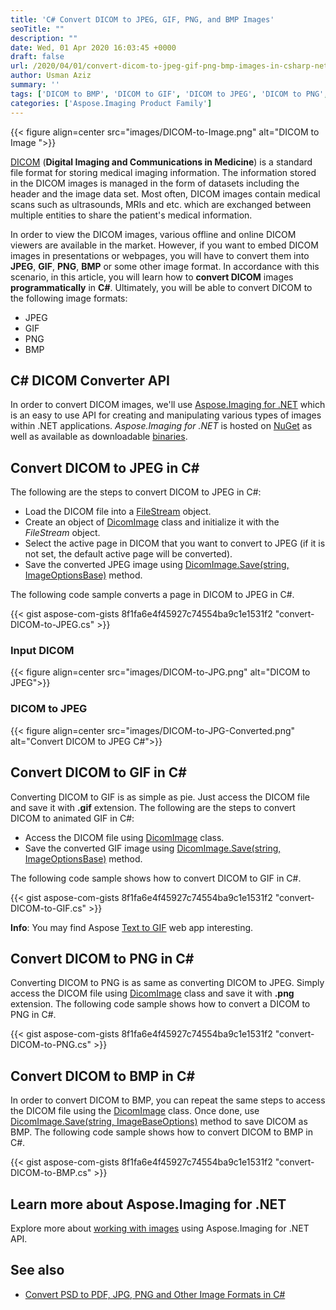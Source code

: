 ```yaml
---
title: 'C# Convert DICOM to JPEG, GIF, PNG, and BMP Images'
seoTitle: ""
description: ""
date: Wed, 01 Apr 2020 16:03:45 +0000
draft: false
url: /2020/04/01/convert-dicom-to-jpeg-gif-png-bmp-images-in-csharp-net/
author: Usman Aziz
summary: ''
tags: ['DICOM to BMP', 'DICOM to GIF', 'DICOM to JPEG', 'DICOM to PNG', 'Online DICOM Converter']
categories: ['Aspose.Imaging Product Family']
---
```




{{< figure align=center src="images/DICOM-to-Image.png" alt="DICOM to Image ">}}


[DICOM][1] (**Digital Imaging and Communications in Medicine**) is a standard file format for storing medical imaging information. The information stored in the DICOM images is managed in the form of datasets including the header and the image data set. Most often, DICOM images contain medical scans such as ultrasounds, MRIs and etc. which are exchanged between multiple entities to share the patient's medical information.

In order to view the DICOM images, various offline and online DICOM viewers are available in the market. However, if you want to embed DICOM images in presentations or webpages, you will have to convert them into **JPEG**, **GIF**, **PNG**, **BMP** or some other image format. In accordance with this scenario, in this article, you will learn how to **convert DICOM** images **programmatically** in **C#**. Ultimately, you will be able to convert DICOM to the following image formats:

*   JPEG
*   GIF
*   PNG
*   BMP

## C# DICOM Converter API

In order to convert DICOM images, we'll use [Aspose.Imaging for .NET][2] which is an easy to use API for creating and manipulating various types of images within .NET applications. _Aspose.Imaging for .NET_ is hosted on [NuGet][3] as well as available as downloadable [binaries][4].

## Convert DICOM to JPEG in C#

The following are the steps to convert DICOM to JPEG in C#:

*   Load the DICOM file into a [FileStream][5] object.
*   Create an object of [DicomImage][6] class and initialize it with the _FileStream_ object.
*   Select the active page in DICOM that you want to convert to JPEG (if it is not set, the default active page will be converted).
*   Save the converted JPEG image using [DicomImage.Save(string, ImageOptionsBase)][7] method.

The following code sample converts a page in DICOM to JPEG in C#.

{{< gist aspose-com-gists 8f1fa6e4f45927c74554ba9c1e1531f2 "convert-DICOM-to-JPEG.cs" >}}

### Input DICOM



{{< figure align=center src="images/DICOM-to-JPG.png" alt="DICOM to JPEG">}}


### DICOM to JPEG



{{< figure align=center src="images/DICOM-to-JPG-Converted.png" alt="Convert DICOM to JPEG C#">}}


## Convert DICOM to GIF in C#

Converting DICOM to GIF is as simple as pie. Just access the DICOM file and save it with **.gif** extension. The following are the steps to convert DICOM to animated GIF in C#:

*   Access the DICOM file using [DicomImage][8] class.
*   Save the converted GIF image using [DicomImage.Save(string, ImageOptionsBase)][9] method.

The following code sample shows how to convert DICOM to GIF in C#.

{{< gist aspose-com-gists 8f1fa6e4f45927c74554ba9c1e1531f2 "convert-DICOM-to-GIF.cs" >}}

**Info**: You may find Aspose [Text to GIF][10] web app interesting.

## Convert DICOM to PNG in C#

Converting DICOM to PNG is as same as converting DICOM to JPEG. Simply access the DICOM file using [DicomImage][11] class and save it with **.png** extension. The following code sample shows how to convert a DICOM to PNG in C#.

{{< gist aspose-com-gists 8f1fa6e4f45927c74554ba9c1e1531f2 "convert-DICOM-to-PNG.cs" >}}

## Convert DICOM to BMP in C#

In order to convert DICOM to BMP, you can repeat the same steps to access the DICOM file using the [DicomImage][12] class. Once done, use [DicomImage.Save(string, ImageBaseOptions)][13] method to save DICOM as BMP. The following code sample shows how to convert DICOM to BMP in C#.

{{< gist aspose-com-gists 8f1fa6e4f45927c74554ba9c1e1531f2 "convert-DICOM-to-BMP.cs" >}}

## Learn more about Aspose.Imaging for .NET

Explore more about [working with images][14] using Aspose.Imaging for .NET API.

## See also

*   [Convert PSD to PDF, JPG, PNG and Other Image Formats in C#][15]




[1]: https://wiki.fileformat.com/image/dicom/
[2]: https://products.aspose.com/imaging/net
[3]: https://www.nuget.org/packages/Aspose.Imaging/
[4]: https://downloads.aspose.com/imaging/net
[5]: https://docs.microsoft.com/en-us/dotnet/api/system.io.filestream?view=netframework-4.8
[6]: https://apireference.aspose.com/net/imaging/aspose.imaging.fileformats.dicom/dicomimage
[7]: https://apireference.aspose.com/net/imaging/aspose.imaging.image/save/methods/3
[8]: https://apireference.aspose.com/net/imaging/aspose.imaging.fileformats.dicom/dicomimage
[9]: https://apireference.aspose.com/net/imaging/aspose.imaging.image/save/methods/3
[10]: https://products.aspose.app/slides/text-to-gif
[11]: https://apireference.aspose.com/net/imaging/aspose.imaging.fileformats.dicom/dicomimage
[12]: https://apireference.aspose.com/net/imaging/aspose.imaging.fileformats.dicom/dicomimage
[13]: https://apireference.aspose.com/net/imaging/aspose.imaging.image/save/methods/3
[14]: https://docs.aspose.com/display/imagingnet/Introduction
[15]: https://blog.aspose.com/2020/03/27/convert-psd-to-pdf-jpg-png-tiff-gif-bmp-jp2-in-csharp-net/





